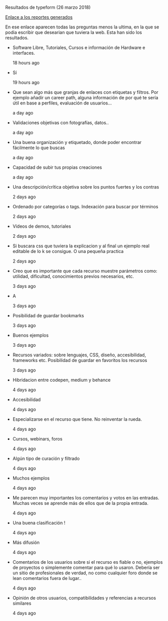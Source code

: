 Resultados de typeform (26 marzo 2018)

[Enlace a los reportes generados](https://santiago152.typeform.com/report/zk2OfY/xLEqzoPA8OptUpwW)

En ese enlace aparecen todas las preguntas menos la ultima, en la que se podia escribir que desearian que tuviera la web. Esta han sido los resultados.

* Software Libre, Tutoriales, Cursos e información de Hardware e interfaces.
  
  18 hours ago

* Sí
  
  19 hours ago

* Que sean algo más que granjas de enlaces con etiquetas y filtros. Por ejemplo añadír un career path, alguna información de por qué te sería útil en base a perfiles, evaluación de usuarios...
  
  a day ago

* Validaciones objetivas con fotografías, datos..

  a day ago

* Una buena organización y etiquetado, donde poder encontrar fácilmente lo que buscas

  a day ago

* Capacidad de subir tus propias creaciones

  a day ago

* Una descripción/crítica objetiva sobre los puntos fuertes y los contras

  2 days ago

* Ordenado por categorías o tags. Indexación para buscar por términos

  2 days ago

* Vídeos de demos, tutoriales

  2 days ago

* Si buscara css que tuviera la explicacion y al final un ejemplo real editable de lo k se consigue. O una pequeña practica

  2 days ago

* Creo que es importante que cada recurso muestre parámetros como: utilidad, dificultad, conocimientos previos necesarios, etc.

  3 days ago

* A

  3 days ago

* Posibilidad de guardar bookmarks

  3 days ago

* Buenos ejemplos

  3 days ago

* Recursos variados: sobre lenguajes, CSS, diseño, accesibilidad, frameworks etc. Posibilidad de guardar en favoritos los recursos

  3 days ago

* Hibridacion entre codepen, medium y behance

  4 days ago

* Accesibilidad

  4 days ago

* Especializarse en el recurso que tiene. No reinventar la rueda.

  4 days ago

* Cursos, webinars, foros

  4 days ago

* Algún tipo de curación y filtrado

  4 days ago

* Muchos ejemplos

  4 days ago

* Me parecen muy importantes los comentarios y votos en las entradas. Muchas veces se aprende más de ellos que de la propia entrada.

  4 days ago

* Una buena clasificación !

  4 days ago

* Más difusión

  4 days ago

* Comentarios de los usuarios sobre si el recurso es fiable o no, ejemplos de proyectos o simplemente comentar para qué lo usaron. Debería ser un sitio de profesionales de verdad, no como cualquier foro donde se lean comentarios fuera de lugar..

  4 days ago

* Opinión de otros usuarios, compatibilidades y referencias a recursos similares

  4 days ago
